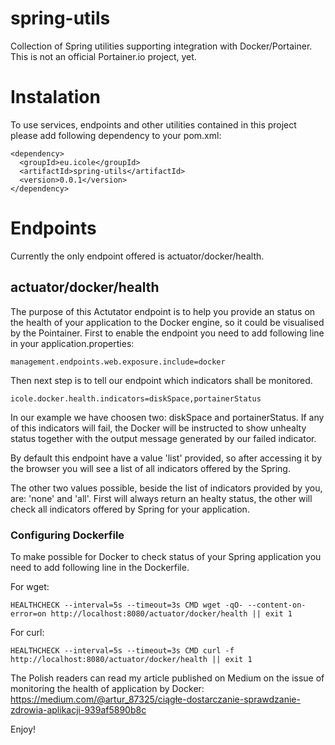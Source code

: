 # spring-utils

Collection of Spring utilities supporting integration with Docker/Portainer. This is not an official Portainer.io project, yet.

# Instalation

To use services, endpoints and other utilities contained in this project please add following dependency to your pom.xml:

```
<dependency>
  <groupId>eu.icole</groupId>
  <artifactId>spring-utils</artifactId>
  <version>0.0.1</version>
</dependency>
```
# Endpoints

Currently the only endpoint offered is actuator/docker/health.

## actuator/docker/health

The purpose of this Actutator endpoint is to help you provide an status on the health of your application to the Docker engine, so it could be visualised by the Pointainer. First to enable the endpoint you need to add following line in your application.properties:

```
management.endpoints.web.exposure.include=docker
```

Then next step is to tell our endpoint which indicators shall be monitored. 

```
icole.docker.health.indicators=diskSpace,portainerStatus
```

In our example we have choosen two: diskSpace and portainerStatus. If any of this indicators will fail, the Docker will be instructed to show unhealty status together with the output message generated by our failed indicator. 

By default this endpoint have a value 'list' provided, so after accessing it by the browser you will see a list of all indicators offered by the Spring.

The other two values possible, beside the list of indicators provided by you, are: 'none' and 'all'. First will always return an healty status, the other will check all indicators offered by Spring for your application.

### Configuring Dockerfile

To make possible for Docker to check status of your Spring application you need to add following line in the Dockerfile.

For wget:
```
HEALTHCHECK --interval=5s --timeout=3s CMD wget -qO- --content-on-error=on http://localhost:8080/actuator/docker/health || exit 1
```

For curl:
```
HEALTHCHECK --interval=5s --timeout=3s CMD curl -f http://localhost:8080/actuator/docker/health || exit 1 
```

The Polish readers can read my article published on Medium on the issue of monitoring the health of application by Docker: https://medium.com/@artur_87325/ciągłe-dostarczanie-sprawdzanie-zdrowia-aplikacji-939af5890b8c

Enjoy!
